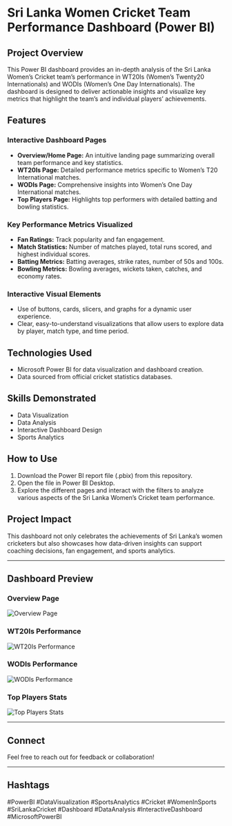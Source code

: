 # Sri Lanka Women Cricket Team Performance Dashboard (Power BI)

## Project Overview
This Power BI dashboard provides an in-depth analysis of the Sri Lanka Women’s Cricket team’s performance in WT20Is (Women’s Twenty20 Internationals) and WODIs (Women’s One Day Internationals). The dashboard is designed to deliver actionable insights and visualize key metrics that highlight the team’s and individual players’ achievements.

## Features

### Interactive Dashboard Pages
- **Overview/Home Page:** An intuitive landing page summarizing overall team performance and key statistics.
- **WT20Is Page:** Detailed performance metrics specific to Women’s T20 International matches.
- **WODIs Page:** Comprehensive insights into Women’s One Day International matches.
- **Top Players Page:** Highlights top performers with detailed batting and bowling statistics.

### Key Performance Metrics Visualized
- **Fan Ratings:** Track popularity and fan engagement.
- **Match Statistics:** Number of matches played, total runs scored, and highest individual scores.
- **Batting Metrics:** Batting averages, strike rates, number of 50s and 100s.
- **Bowling Metrics:** Bowling averages, wickets taken, catches, and economy rates.

### Interactive Visual Elements
- Use of buttons, cards, slicers, and graphs for a dynamic user experience.
- Clear, easy-to-understand visualizations that allow users to explore data by player, match type, and time period.

## Technologies Used
- Microsoft Power BI for data visualization and dashboard creation.
- Data sourced from official cricket statistics databases.

## Skills Demonstrated
- Data Visualization
- Data Analysis
- Interactive Dashboard Design
- Sports Analytics

## How to Use
1. Download the Power BI report file (.pbix) from this repository.
2. Open the file in Power BI Desktop.
3. Explore the different pages and interact with the filters to analyze various aspects of the Sri Lanka Women’s Cricket team performance.

## Project Impact
This dashboard not only celebrates the achievements of Sri Lanka’s women cricketers but also showcases how data-driven insights can support coaching decisions, fan engagement, and sports analytics.

---

## Dashboard Preview

### Overview Page
![Overview Page](/images/overview.png "Overview of Sri Lanka Women Cricket Dashboard")

### WT20Is Performance
![WT20Is Performance](/images/wt20is.png "WT20Is Performance Metrics")

### WODIs Performance
![WODIs Performance](/images/wodis.png "WODIs Performance Metrics")

### Top Players Stats
![Top Players Stats](/images/top_players.png "Top Players Statistics")

---

## Connect
Feel free to reach out for feedback or collaboration!

---

## Hashtags

#PowerBI #DataVisualization #SportsAnalytics #Cricket #WomenInSports #SriLankaCricket #Dashboard #DataAnalysis #InteractiveDashboard #MicrosoftPowerBI
